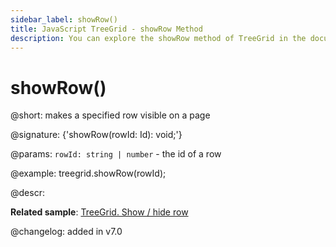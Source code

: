 ```yaml
---
sidebar_label: showRow()
title: JavaScript TreeGrid - showRow Method 
description: You can explore the showRow method of TreeGrid in the documentation of the DHTMLX JavaScript UI library. Browse developer guides and API reference, try out code examples and live demos, and download a free 30-day evaluation version of DHTMLX Suite 7.
---
```


# showRow()

@short: makes a specified row visible on a page

@signature: {'showRow(rowId: Id): void;'}

@params:
`rowId: string | number` - the id of a row

@example:
treegrid.showRow(rowId);

@descr:

**Related sample**: [TreeGrid. Show / hide row](https://snippet.dhtmlx.com/6geqbtvv)

@changelog:
added in v7.0

[comment]: # (@relatedapi: treegrid/api/treegrid_hiderow_method.md treegrid/api/treegrid_isrowhidden_method.md)

[comment]: # (@related: treegrid/usage.md#hidingshowing-a-row)

